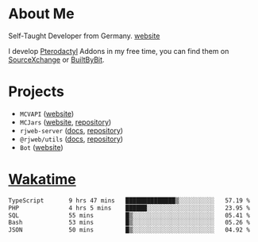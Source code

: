 # About Me

Self-Taught Developer from Germany. [website](https://rjansen.dev)

I develop [Pterodactyl](https://pterodactyl.io) Addons in my free time, you can find
them on [SourceXchange](https://www.sourcexchange.net/teams/356/profile) or [BuiltByBit](https://builtbybit.com/search/3078009).

# Projects

- `MCVAPI` ([website](https://versions.mcjars.app))
- `MCJars` ([website](https://mcjars.app), [repository](https://github.com/0x7d8/mcjar))
- `rjweb-server` ([docs](https://server.rjweb.dev), [repository](https://github.com/0x7d8/NPM_WEB-SERVER))
- `@rjweb/utils` ([docs](https://utils.rjweb.dev), [repository](https://github.com/0x7d8/rjweb-utils))
- `Bot` ([website](https://bot.rjns.dev))

# [Wakatime](https://wakatime.com/@0x7d8)

<!--START_SECTION:waka-->

```txt
TypeScript       9 hrs 47 mins   ██████████████▒░░░░░░░░░░   57.19 %
PHP              4 hrs 5 mins    ██████░░░░░░░░░░░░░░░░░░░   23.95 %
SQL              55 mins         █▒░░░░░░░░░░░░░░░░░░░░░░░   05.41 %
Bash             53 mins         █▒░░░░░░░░░░░░░░░░░░░░░░░   05.26 %
JSON             50 mins         █▒░░░░░░░░░░░░░░░░░░░░░░░   04.92 %
```

<!--END_SECTION:waka-->
